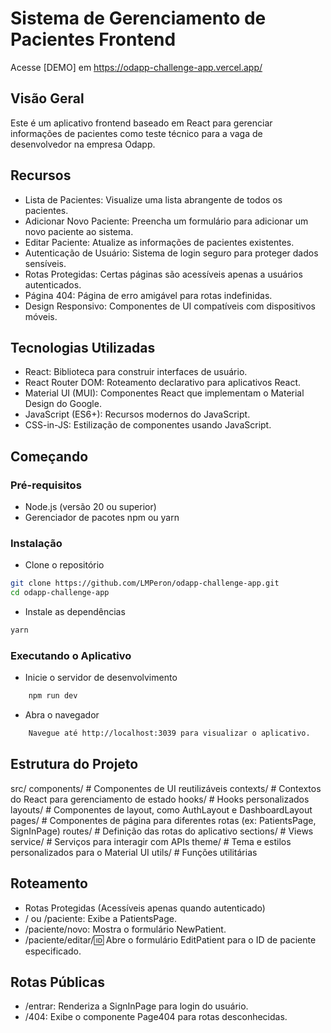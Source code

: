 # Sistema de Gerenciamento de Pacientes Frontend

Acesse [DEMO] em https://odapp-challenge-app.vercel.app/

## Visão Geral

Este é um aplicativo frontend baseado em React para gerenciar informações de pacientes como teste técnico para a vaga de desenvolvedor na empresa Odapp.

## Recursos

- Lista de Pacientes: Visualize uma lista abrangente de todos os pacientes.
- Adicionar Novo Paciente: Preencha um formulário para adicionar um novo paciente ao sistema.
- Editar Paciente: Atualize as informações de pacientes existentes.
- Autenticação de Usuário: Sistema de login seguro para proteger dados sensíveis.
- Rotas Protegidas: Certas páginas são acessíveis apenas a usuários autenticados.
- Página 404: Página de erro amigável para rotas indefinidas.
- Design Responsivo: Componentes de UI compatíveis com dispositivos móveis.

## Tecnologias Utilizadas

- React: Biblioteca para construir interfaces de usuário.
- React Router DOM: Roteamento declarativo para aplicativos React.
- Material UI (MUI): Componentes React que implementam o Material Design do Google.
- JavaScript (ES6+): Recursos modernos do JavaScript.
- CSS-in-JS: Estilização de componentes usando JavaScript.

## Começando

### Pré-requisitos

- Node.js (versão 20 ou superior)
- Gerenciador de pacotes npm ou yarn

### Instalação

- Clone o repositório

```bash
git clone https://github.com/LMPeron/odapp-challenge-app.git
cd odapp-challenge-app
```

- Instale as dependências

```bash
yarn
```

### Executando o Aplicativo

- Inicie o servidor de desenvolvimento

```bash
    npm run dev
```

- Abra o navegador

```bash
    Navegue até http://localhost:3039 para visualizar o aplicativo.
```

## Estrutura do Projeto

src/
components/ # Componentes de UI reutilizáveis
contexts/ # Contextos do React para gerenciamento de estado
hooks/ # Hooks personalizados
layouts/ # Componentes de layout, como AuthLayout e DashboardLayout
pages/ # Componentes de página para diferentes rotas (ex: PatientsPage, SignInPage)
routes/ # Definição das rotas do aplicativo
sections/ # Views
service/ # Serviços para interagir com APIs
theme/ # Tema e estilos personalizados para o Material UI
utils/ # Funções utilitárias

## Roteamento

- Rotas Protegidas (Acessíveis apenas quando autenticado)
- / ou /paciente: Exibe a PatientsPage.
- /paciente/novo: Mostra o formulário NewPatient.
- /paciente/editar/:id: Abre o formulário EditPatient para o ID de paciente especificado.

## Rotas Públicas

- /entrar: Renderiza a SignInPage para login do usuário.
- /404: Exibe o componente Page404 para rotas desconhecidas.
